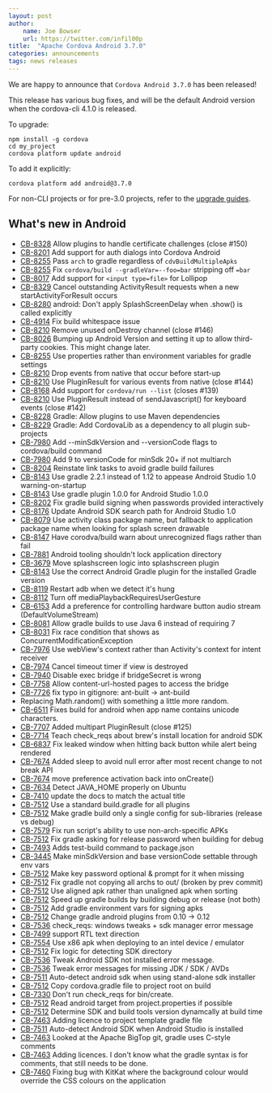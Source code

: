 ```yaml
---
layout: post
author:
    name: Joe Bowser
    url: https://twitter.com/infil00p
title:  "Apache Cordova Android 3.7.0"
categories: announcements
tags: news releases
---
```


We are happy to announce that `Cordova Android 3.7.0` has been released!

This release has various bug fixes, and will be the default Android version when the cordova-cli 4.1.0 is released.

To upgrade:

    npm install -g cordova
    cd my_project
    cordova platform update android

To add it explicitly:

    cordova platform add android@3.7.0



For non-CLI projects or for pre-3.0 projects, refer to the [upgrade guides](http://cordova.apache.org/docs/en/edge/guide_platforms_index.md.html).

<!--more-->

## What's new in Android

* [CB-8328](https://issues.apache.org/jira/browse/CB-8328) Allow plugins to handle certificate challenges (close #150)
* [CB-8201](https://issues.apache.org/jira/browse/CB-8201) Add support for auth dialogs into Cordova Android
* [CB-8255](https://issues.apache.org/jira/browse/CB-8255) Pass `arch` to gradle regardless of `cdvBuildMultipleApks`
* [CB-8255](https://issues.apache.org/jira/browse/CB-8255) Fix `cordova/build --gradleVar=--foo=bar` stripping off `=bar`
* [CB-8017](https://issues.apache.org/jira/browse/CB-8017) Add support for `<input type=file>` for Lollipop
* [CB-8329](https://issues.apache.org/jira/browse/CB-8239) Cancel outstanding ActivityResult requests when a new startActivityForResult occurs
* [CB-8280](https://issues.apache.org/jira/browse/CB-8280) android: Don't apply SplashScreenDelay when .show() is called explicitly
* [CB-4914](https://issues.apache.org/jira/browse/CB-4914) Fix build whitespace issue
* [CB-8210](https://issues.apache.org/jira/browse/CB-8210) Remove unused onDestroy channel (close #146)
* [CB-8026](https://issues.apache.org/jira/browse/CB-8026) Bumping up Android Version and setting it up to allow third-party cookies.  This might change later.
* [CB-8255](https://issues.apache.org/jira/browse/CB-8255) Use properties rather than environment variables for gradle settings
* [CB-8210](https://issues.apache.org/jira/browse/CB-8210) Drop events from native that occur before start-up
* [CB-8210](https://issues.apache.org/jira/browse/CB-8210) Use PluginResult for various events from native (close #144)
* [CB-8168](https://issues.apache.org/jira/browse/CB-8168) Add support for `cordova/run --list` (closes #139)
* [CB-8210](https://issues.apache.org/jira/browse/CB-8210) Use PluginResult instead of sendJavascript() for keyboard events (close #142)
* [CB-8228](https://issues.apache.org/jira/browse/CB-8228) Gradle: Allow plugins to use Maven dependencies
* [CB-8229](https://issues.apache.org/jira/browse/CB-8229) Gradle: Add CordovaLib as a dependency to all plugin sub-projects
* [CB-7980](https://issues.apache.org/jira/browse/CB-7980) Add --minSdkVersion and --versionCode flags to cordova/build command
* [CB-7980](https://issues.apache.org/jira/browse/CB-7980) Add 9 to versionCode for minSdk 20+ if not multiarch
* [CB-8204](https://issues.apache.org/jira/browse/CB-8204) Reinstate link tasks to avoid gradle build failures
* [CB-8143](https://issues.apache.org/jira/browse/CB-8143) Use gradle 2.2.1 instead of 1.12 to appease Android Studio 1.0 warning-on-startup
* [CB-8143](https://issues.apache.org/jira/browse/CB-8143) Use gradle plugin 1.0.0 for Android Studio 1.0.0
* [CB-8202](https://issues.apache.org/jira/browse/CB-8202) Fix gradle build signing when passwords provided interactively
* [CB-8176](https://issues.apache.org/jira/browse/CB-8176) Update Android SDK search path for Android Studio 1.0
* [CB-8079](https://issues.apache.org/jira/browse/CB-8079) Use activity class package name, but fallback to application package name when looking for splash screen drawable
* [CB-8147](https://issues.apache.org/jira/browse/CB-8147) Have corodva/build warn about unrecognized flags rather than fail
* [CB-7881](https://issues.apache.org/jira/browse/CB-7881) Android tooling shouldn't lock application directory
* [CB-3679](https://issues.apache.org/jira/browse/CB-3679) Move splashscreen logic into splashscreen plugin
* [CB-8143](https://issues.apache.org/jira/browse/CB-8143) Use the correct Android Gradle plugin for the installed Gradle version
* [CB-8119](https://issues.apache.org/jira/browse/CB-8119) Restart adb when we detect it's hung
* [CB-8112](https://issues.apache.org/jira/browse/CB-8112) Turn off mediaPlaybackRequiresUserGesture
* [CB-6153](https://issues.apache.org/jira/browse/CB-6153) Add a preference for controlling hardware button audio stream (DefaultVolumeStream)
* [CB-8081](https://issues.apache.org/jira/browse/CB-8081) Allow gradle builds to use Java 6 instead of requiring 7
* [CB-8031](https://issues.apache.org/jira/browse/CB-8031) Fix race condition that shows as ConcurrentModificationException
* [CB-7976](https://issues.apache.org/jira/browse/CB-7976) Use webView's context rather than Activity's context for intent receiver
* [CB-7974](https://issues.apache.org/jira/browse/CB-7974) Cancel timeout timer if view is destroyed
* [CB-7940](https://issues.apache.org/jira/browse/CB-7940) Disable exec bridge if bridgeSecret is wrong
* [CB-7758](https://issues.apache.org/jira/browse/CB-7758) Allow content-url-hosted pages to access the bridge
* [CB-7726](https://issues.apache.org/jira/browse/CB-7726) fix typo in gitignore: ant-built -> ant-build
* Replacing Math.random() with something a little more random.
* [CB-6511](https://issues.apache.org/jira/browse/CB-6511) Fixes build for android when app name contains unicode characters.
* [CB-7707](https://issues.apache.org/jira/browse/CB-7707) Added multipart PluginResult (close #125)
* [CB-7714](https://issues.apache.org/jira/browse/CB-7714) Teach check_reqs about brew's install location for android SDK
* [CB-6837](https://issues.apache.org/jira/browse/CB-6837) Fix leaked window when hitting back button while alert being rendered
* [CB-7674](https://issues.apache.org/jira/browse/CB-7674)  Added sleep to avoid null error after most recent change to not break API
* [CB-7674](https://issues.apache.org/jira/browse/CB-7674)  move preference activation back into onCreate()
* [CB-7634](https://issues.apache.org/jira/browse/CB-7634)  Detect JAVA_HOME properly on Ubuntu
* [CB-7410](https://issues.apache.org/jira/browse/CB-7410)  update the docs to match the actual title
* [CB-7512](https://issues.apache.org/jira/browse/CB-7512)  Use a standard build.gradle for all plugins
* [CB-7512](https://issues.apache.org/jira/browse/CB-7512)  Make gradle build only a single config for sub-libraries (release vs debug)
* [CB-7579](https://issues.apache.org/jira/browse/CB-7579)  Fix run script's ability to use non-arch-specific APKs
* [CB-7512](https://issues.apache.org/jira/browse/CB-7512)  Fix gradle asking for release password when building for debug
* [CB-7493](https://issues.apache.org/jira/browse/CB-7493)  Adds test-build command to package.json
* [CB-3445](https://issues.apache.org/jira/browse/CB-3445)  Make minSdkVersion and base versionCode settable through env vars
* [CB-7512](https://issues.apache.org/jira/browse/CB-7512)  Make key password optional & prompt for it when missing
* [CB-7512](https://issues.apache.org/jira/browse/CB-7512)  Fix gradle not copying all archs to out/ (broken by prev commit)
* [CB-7512](https://issues.apache.org/jira/browse/CB-7512)  Use aligned apk rather than unaligned apk when sorting
* [CB-7512](https://issues.apache.org/jira/browse/CB-7510)  Speed up gradle builds by building debug or release (not both)
* [CB-7512](https://issues.apache.org/jira/browse/CB-7512)  Add gradle environment vars for signing apks
* [CB-7512](https://issues.apache.org/jira/browse/CB-7512)  Change gradle android plugins from 0.10 -> 0.12
* [CB-7536](https://issues.apache.org/jira/browse/CB-7512)  check_reqs: windows tweaks + sdk manager error message
* [CB-7499](https://issues.apache.org/jira/browse/CB-7499)  support RTL text direction
* [CB-7554](https://issues.apache.org/jira/browse/CB-7554)  Use x86 apk when deploying to an intel device / emulator
* [CB-7512](https://issues.apache.org/jira/browse/CB-7512)  Fix logic for detecting SDK directory
* [CB-7536](https://issues.apache.org/jira/browse/CB-7536)  Tweak Android SDK not installed error message.
* [CB-7536](https://issues.apache.org/jira/browse/CB-7536)  Tweak error messages for missing JDK / SDK / AVDs
* [CB-7511](https://issues.apache.org/jira/browse/CB-7511)  Auto-detect android sdk when using stand-alone sdk installer
* [CB-7512](https://issues.apache.org/jira/browse/CB-7512)  Copy cordova.gradle file to project root on build
* [CB-7330](https://issues.apache.org/jira/browse/CB-7330)  Don't run check_reqs for bin/create.
* [CB-7512](https://issues.apache.org/jira/browse/CB-7512)  Read android target from project.properties if possible
* [CB-7512](https://issues.apache.org/jira/browse/CB-7512)  Determine SDK and build tools version dynamcally at build time
* [CB-7463](https://issues.apache.org/jira/browse/CB-7463)  Adding licence to project template gradle file
* [CB-7511](https://issues.apache.org/jira/browse/CB-7511)  Auto-detect Android SDK when Android Studio is installed
* [CB-7463](https://issues.apache.org/jira/browse/CB-7463)  Looked at the Apache BigTop git, gradle uses C-style comments
* [CB-7463](https://issues.apache.org/jira/browse/CB-7463)  Adding licences.  I don't know what the gradle syntax is for comments, that still needs to be done.
* [CB-7460](https://issues.apache.org/jira/browse/CB-7460)  Fixing bug with KitKat where the background colour would override the CSS colours on the application


